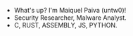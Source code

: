 - What's up? I'm Maiquel Paiva (untw0)!
- Security Researcher, Malware Analyst.
- C, RUST, ASSEMBLY, JS, PYTHON.
